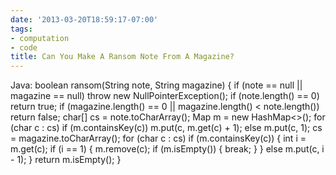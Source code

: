 ```yaml
---
date: '2013-03-20T18:59:17-07:00'
tags:
- computation
- code
title: Can You Make A Ransom Note From A Magazine?
---
```


Java: boolean ransom(String note, String magazine) { if (note == null || magazine == null) throw new NullPointerException(); if (note.length() == 0) return true; if (magazine.length() == 0 || magazine.length() < note.length()) return false; char[] cs = note.toCharArray(); Map m = new HashMap<>(); for (char c : cs) if (m.containsKey(c)) m.put(c, m.get(c) + 1); else m.put(c, 1); cs = magazine.toCharArray(); for (char c : cs) if (m.containsKey(c)) { int i = m.get(c); if (i == 1) { m.remove(c); if (m.isEmpty()) { break; } } else m.put(c, i - 1); } return m.isEmpty(); }

